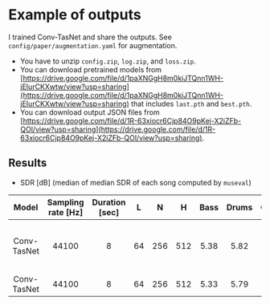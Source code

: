 # Example of outputs
I trained Conv-TasNet and share the outputs. See `config/paper/augmentation.yaml` for augmentation.
- You have to unzip `config.zip`, `log.zip`, and `loss.zip`.
- You can download pretrained models from [https://drive.google.com/file/d/1paXNGgH8m0kiJTQnn1WH-jEIurCKXwtw/view?usp=sharing](https://drive.google.com/file/d/1paXNGgH8m0kiJTQnn1WH-jEIurCKXwtw/view?usp=sharing) that includes `last.pth` and `best.pth`.
- You can download output JSON files from [https://drive.google.com/file/d/1R-63xiocr6Cjp84O9pKej-X2iZFb-QOl/view?usp=sharing](https://drive.google.com/file/d/1R-63xiocr6Cjp84O9pKej-X2iZFb-QOl/view?usp=sharing).

## Results
- SDR [dB] (median of median SDR of each song computed by `museval`)

| Model | Sampling rate [Hz] | Duration [sec] | L | N | H | Bass | Drums | Other | Vocals | Accompaniment | Average | Note |
| :---: | :---: | :---: | :---: | :---: | :---: | :---: | :---: | :---: | :---: | :---: | :---: | :---: |
| Conv-TasNet | 44100 | 8 | 64 | 256 | 512 | 5.38 | 5.82 | 3.51 | 5.91 | 11.85 | 5.16 | Epoch is chosen by validation loss. |
| Conv-TasNet | 44100 | 8 | 64 | 256 | 512 | 5.33 | 5.79 | 3.48 | 6.02 | 11.91 | 5.16 | After 100 epochs. |